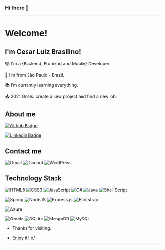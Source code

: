 ### Hi there 👋
----------------------------------------------------------------------------

# Welcome!

 

## I'm Cesar Luiz Brasilino!

 

:computer: I'm a {Backend, Frontend and Mobile} Developer!

:house_with_garden: I’m from São Paulo - Brazil.

:books: I’m currently learning everything.

:outbox_tray: 2021 Goals: create a new project and find a new job.

 

## About me

[![Github Badge](https://img.shields.io/badge/-Github-000?style=flat-square&logo=Github&logoColor=white&link=https://github.com/cesarluizdev)](https://github.com/cesarluizdev)

[![Linkedin Badge](https://img.shields.io/badge/-LinkedIn-blue?style=flat-square&logo=Linkedin&logoColor=white&link=https://www.linkedin.com/in/cesarluizbrasilino/)]( https://www.linkedin.com/in/cesarluizbrasilino/)



## Contact me

<img alt="Gmail" src="https://img.shields.io/badge/Gmail-D14836?style=for-the-badge&logo=gmail&logoColor=white" />

<img alt="Discord" src="https://img.shields.io/badge/%3CServer%3E-%237289DA.svg?style=for-the-badge&logo=discord&logoColor=white"/>

<img alt="WordPress" src="https://img.shields.io/badge/WordPress-%23117AC9.svg?style=for-the-badge&logo=WordPress&logoColor=white"/>



## Technology Stack

<img alt="HTML5" src="https://img.shields.io/badge/html5-%23E34F26.svg?style=for-the-badge&logo=html5&logoColor=white"/> <img alt="CSS3" src="https://img.shields.io/badge/css3-%231572B6.svg?style=for-the-badge&logo=css3&logoColor=white"/> <img alt="JavaScript" src="https://img.shields.io/badge/javascript-%23323330.svg?style=for-the-badge&logo=javascript&logoColor=%23F7DF1E"/> <img alt="C#" src="https://img.shields.io/badge/c%23-%23239120.svg?style=for-the-badge&logo=c-sharp&logoColor=white"/> <img alt="Java" src="https://img.shields.io/badge/java-%23ED8B00.svg?style=for-the-badge&logo=java&logoColor=white"/> <img alt="Shell Script" src="https://img.shields.io/badge/shell_script-%23121011.svg?style=for-the-badge&logo=gnu-bash&logoColor=white"/>

<img alt="Spring" src="https://img.shields.io/badge/spring-%236DB33F.svg?style=for-the-badge&logo=spring&logoColor=white"/> <img alt="NodeJS" src="https://img.shields.io/badge/node.js-%2343853D.svg?style=for-the-badge&logo=node-dot-js&logoColor=white"/> <img alt="Express.js" src="https://img.shields.io/badge/express.js-%23404d59.svg?style=for-the-badge&logo=express&logoColor=%2361DAFB"/> <img alt="Bootstrap" src="https://img.shields.io/badge/bootstrap-%23563D7C.svg?style=for-the-badge&logo=bootstrap&logoColor=white"/>

<img alt="Azure" src="https://img.shields.io/badge/azure-%230072C6.svg?style=for-the-badge&logo=azure-devops&logoColor=white"/>

<img alt="Oracle" src ="https://img.shields.io/badge/oracle-%23F00000.svg?style=for-the-badge&logo=oracle&logoColor=white" /> <img alt="SQLite" src ="https://img.shields.io/badge/sqlite-%2307405e.svg?style=for-the-badge&logo=sqlite&logoColor=white"/> <img alt="MongoDB" src ="https://img.shields.io/badge/MongoDB-%234ea94b.svg?style=for-the-badge&logo=mongodb&logoColor=white"/> <img alt="MySQL" src="https://img.shields.io/badge/mysql-%2300f.svg?style=for-the-badge&logo=mysql&logoColor=white"/>


- Thanks for visiting.

- Enjoy it!! o/

----------------------------------------------------------------------------------
